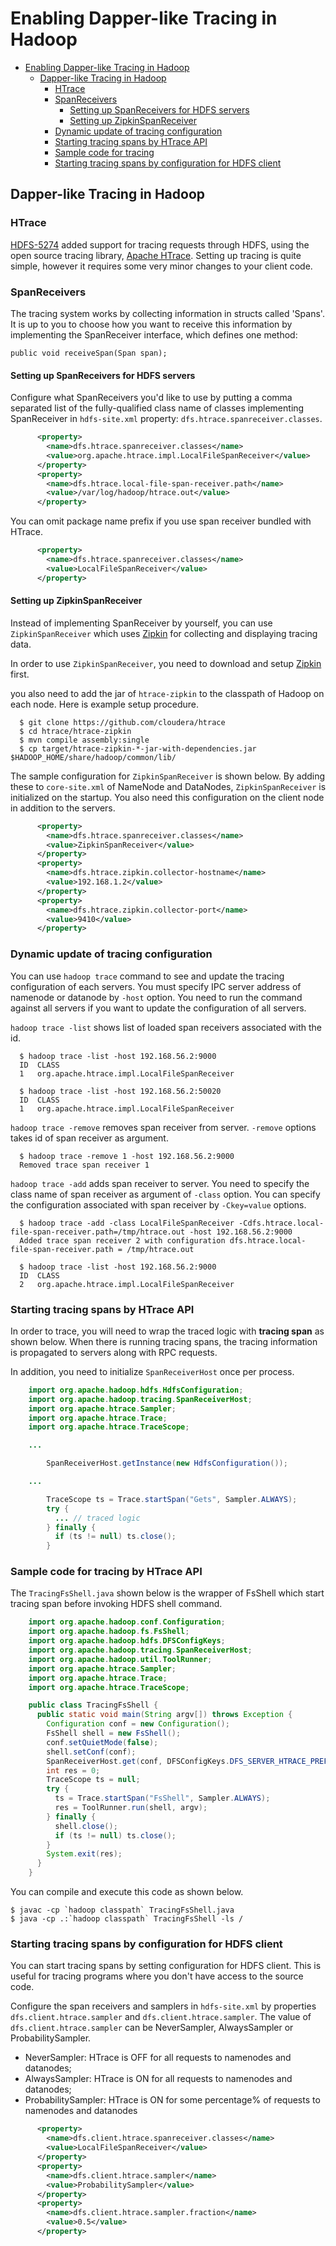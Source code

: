 <!---
  Licensed under the Apache License, Version 2.0 (the "License");
  you may not use this file except in compliance with the License.
  You may obtain a copy of the License at

   http://www.apache.org/licenses/LICENSE-2.0

  Unless required by applicable law or agreed to in writing, software
  distributed under the License is distributed on an "AS IS" BASIS,
  WITHOUT WARRANTIES OR CONDITIONS OF ANY KIND, either express or implied.
  See the License for the specific language governing permissions and
  limitations under the License. See accompanying LICENSE file.
-->

Enabling Dapper-like Tracing in Hadoop
======================================

* [Enabling Dapper-like Tracing in Hadoop](#Enabling_Dapper-like_Tracing_in_Hadoop)
    * [Dapper-like Tracing in Hadoop](#Dapper-like_Tracing_in_Hadoop)
        * [HTrace](#HTrace)
        * [SpanReceivers](#SpanReceivers)
            * [Setting up SpanReceivers for HDFS servers](#Setting_up_SpanReceivers_for_HDFS_servers)
            * [Setting up ZipkinSpanReceiver](#Setting_up_ZipkinSpanReceiver)
        * [Dynamic update of tracing configuration](#Dynamic_update_of_tracing_configuration)
        * [Starting tracing spans by HTrace API](#Starting_tracing_spans_by_HTrace_API)
        * [Sample code for tracing](#Sample_code_for_tracing)
        * [Starting tracing spans by configuration for HDFS client](#Starting_tracing_spans_by_configuration_for_HDFS_client)

  
Dapper-like Tracing in Hadoop
-----------------------------

### HTrace

[HDFS-5274](https://issues.apache.org/jira/browse/HDFS-5274) added support for tracing requests through HDFS,
using the open source tracing library,
[Apache HTrace](https://git-wip-us.apache.org/repos/asf/incubator-htrace.git). 
Setting up tracing is quite simple, however it requires some very minor changes to your client code.

### SpanReceivers

The tracing system works by collecting information in structs called 'Spans'.
It is up to you to choose how you want to receive this information
by implementing the SpanReceiver interface, which defines one method:

    public void receiveSpan(Span span);

#### Setting up SpanReceivers for HDFS servers

Configure what SpanReceivers you'd like to use
by putting a comma separated list of the fully-qualified class name of classes implementing SpanReceiver
in `hdfs-site.xml` property: `dfs.htrace.spanreceiver.classes`.

```xml
      <property>
        <name>dfs.htrace.spanreceiver.classes</name>
        <value>org.apache.htrace.impl.LocalFileSpanReceiver</value>
      </property>
      <property>
        <name>dfs.htrace.local-file-span-receiver.path</name>
        <value>/var/log/hadoop/htrace.out</value>
      </property>
```

You can omit package name prefix if you use span receiver bundled with HTrace.

```xml
      <property>
        <name>dfs.htrace.spanreceiver.classes</name>
        <value>LocalFileSpanReceiver</value>
      </property>
```

#### Setting up ZipkinSpanReceiver

Instead of implementing SpanReceiver by yourself,
you can use `ZipkinSpanReceiver` which uses
[Zipkin](https://github.com/twitter/zipkin) for collecting and displaying tracing data.

In order to use `ZipkinSpanReceiver`,
you need to download and setup [Zipkin](https://github.com/twitter/zipkin) first.

you also need to add the jar of `htrace-zipkin` to the classpath of Hadoop on each node.
Here is example setup procedure.

      $ git clone https://github.com/cloudera/htrace
      $ cd htrace/htrace-zipkin
      $ mvn compile assembly:single
      $ cp target/htrace-zipkin-*-jar-with-dependencies.jar $HADOOP_HOME/share/hadoop/common/lib/

The sample configuration for `ZipkinSpanReceiver` is shown below.
By adding these to `core-site.xml` of NameNode and DataNodes, `ZipkinSpanReceiver` is initialized on the startup.
You also need this configuration on the client node in addition to the servers.

```xml
      <property>
        <name>dfs.htrace.spanreceiver.classes</name>
        <value>ZipkinSpanReceiver</value>
      </property>
      <property>
        <name>dfs.htrace.zipkin.collector-hostname</name>
        <value>192.168.1.2</value>
      </property>
      <property>
        <name>dfs.htrace.zipkin.collector-port</name>
        <value>9410</value>
      </property>
```

### Dynamic update of tracing configuration

You can use `hadoop trace` command to see and update the tracing configuration of each servers.
You must specify IPC server address of namenode or datanode by `-host` option.
You need to run the command against all servers if you want to update the configuration of all servers.

`hadoop trace -list` shows list of loaded span receivers associated with the id.

      $ hadoop trace -list -host 192.168.56.2:9000
      ID  CLASS
      1   org.apache.htrace.impl.LocalFileSpanReceiver

      $ hadoop trace -list -host 192.168.56.2:50020
      ID  CLASS
      1   org.apache.htrace.impl.LocalFileSpanReceiver

`hadoop trace -remove` removes span receiver from server.
`-remove` options takes id of span receiver as argument.

      $ hadoop trace -remove 1 -host 192.168.56.2:9000
      Removed trace span receiver 1

`hadoop trace -add` adds span receiver to server.
You need to specify the class name of span receiver as argument of `-class` option.
You can specify the configuration associated with span receiver by `-Ckey=value` options.

      $ hadoop trace -add -class LocalFileSpanReceiver -Cdfs.htrace.local-file-span-receiver.path=/tmp/htrace.out -host 192.168.56.2:9000
      Added trace span receiver 2 with configuration dfs.htrace.local-file-span-receiver.path = /tmp/htrace.out

      $ hadoop trace -list -host 192.168.56.2:9000
      ID  CLASS
      2   org.apache.htrace.impl.LocalFileSpanReceiver

### Starting tracing spans by HTrace API

In order to trace, you will need to wrap the traced logic with **tracing span** as shown below.
When there is running tracing spans,
the tracing information is propagated to servers along with RPC requests.

In addition, you need to initialize `SpanReceiverHost` once per process.

```java
    import org.apache.hadoop.hdfs.HdfsConfiguration;
    import org.apache.hadoop.tracing.SpanReceiverHost;
    import org.apache.htrace.Sampler;
    import org.apache.htrace.Trace;
    import org.apache.htrace.TraceScope;

    ...

        SpanReceiverHost.getInstance(new HdfsConfiguration());

    ...

        TraceScope ts = Trace.startSpan("Gets", Sampler.ALWAYS);
        try {
          ... // traced logic
        } finally {
          if (ts != null) ts.close();
        }
```

### Sample code for tracing by HTrace API

The `TracingFsShell.java` shown below is the wrapper of FsShell
which start tracing span before invoking HDFS shell command.

```java
    import org.apache.hadoop.conf.Configuration;
    import org.apache.hadoop.fs.FsShell;
    import org.apache.hadoop.hdfs.DFSConfigKeys;
    import org.apache.hadoop.tracing.SpanReceiverHost;
    import org.apache.hadoop.util.ToolRunner;
    import org.apache.htrace.Sampler;
    import org.apache.htrace.Trace;
    import org.apache.htrace.TraceScope;

    public class TracingFsShell {
      public static void main(String argv[]) throws Exception {
        Configuration conf = new Configuration();
        FsShell shell = new FsShell();
        conf.setQuietMode(false);
        shell.setConf(conf);
        SpanReceiverHost.get(conf, DFSConfigKeys.DFS_SERVER_HTRACE_PREFIX);
        int res = 0;
        TraceScope ts = null;
        try {
          ts = Trace.startSpan("FsShell", Sampler.ALWAYS);
          res = ToolRunner.run(shell, argv);
        } finally {
          shell.close();
          if (ts != null) ts.close();
        }
        System.exit(res);
      }
    }
```

You can compile and execute this code as shown below.

    $ javac -cp `hadoop classpath` TracingFsShell.java
    $ java -cp .:`hadoop classpath` TracingFsShell -ls /

### Starting tracing spans by configuration for HDFS client

You can start tracing spans by setting configuration for HDFS client.
This is useful for tracing programs where you don't have access to the source code.

Configure the span receivers and samplers in `hdfs-site.xml`
by properties `dfs.client.htrace.sampler` and `dfs.client.htrace.sampler`.
The value of `dfs.client.htrace.sampler` can be NeverSampler, AlwaysSampler or ProbabilitySampler.

* NeverSampler: HTrace is OFF for all requests to namenodes and datanodes;
* AlwaysSampler: HTrace is ON for all requests to namenodes and datanodes;
* ProbabilitySampler: HTrace is ON for some percentage% of  requests to namenodes and datanodes

```xml
      <property>
        <name>dfs.client.htrace.spanreceiver.classes</name>
        <value>LocalFileSpanReceiver</value>
      </property>
      <property>
        <name>dfs.client.htrace.sampler</name>
        <value>ProbabilitySampler</value>
      </property>
      <property>
        <name>dfs.client.htrace.sampler.fraction</name>
        <value>0.5</value>
      </property>
```
